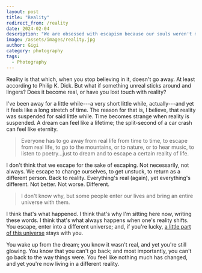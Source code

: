 ```yaml
---
layout: post
title: "Reality"
redirect_from: /reality
date: 2024-02-04
description: "We are obsessed with escapism because our souls weren't made for this world."
image: /assets/images/reality.jpg
author: Gigi
category: photography
tags:
  - Photography
---
```


Reality is that which, when you stop believing in it, doesn't go away. At least
according to Philip K. Dick. But what if something unreal sticks around and
lingers? Does it become real, or have you lost touch with reality?

I've been away for a little while---a very short little while, actually---and
yet it feels like a long stretch of time. The reason for that is, I believe,
that reality was suspended for said little while. Time becomes strange when
reality is suspended. A dream can feel like a lifetime; the split-second of a
car crash can feel like eternity.

> Everyone has to go away from real life from time to time, to escape from real
> life, to go to the mountains, or to nature, or to hear music, to listen to
> poetry...just to dream and to escape a certain reality of life.

I don't think that we escape for the sake of escaping. Not necessarily, not
always. We escape to change ourselves, to get unstuck, to return as a different
person. Back to reality. Everything's real (again), yet everything's different.
Not better. Not worse. Different.

> I don't know why, but some people enter our lives and bring an entire universe
> with them.

I think that's what happened. I think that's why I'm sitting here now, writing
these words. I think that's what always happens when one's reality shifts. You
escape, enter into a different universe; and, if you're lucky, [a little part of
this universe](https://youtu.be/ootQs7sVulY) stays with you.

You wake up from the dream; you know it wasn't real, and yet you're still
glowing. You know that you can't go back; and most importantly, you can't go
back to the way things were. You feel like nothing much has changed, and yet
you're now living in a different reality.
